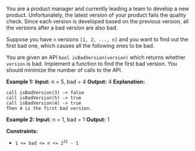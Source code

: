 You are a product manager and currently leading a team 
to develop a new product. Unfortunately, the latest version of your 
product fails the quality check. Since each version is developed based 
on the previous version, all the versions after a bad version are also bad.

Suppose you have `n` versions `[1, 2, ..., n]` and you want to find 
out the first bad one, which causes all the following ones to be bad.

You are given an API `bool isBadVersion(version)` which returns 
whether `version` is bad. Implement a function to find the first 
bad version. You should minimize the number of calls to the API.

**Example 1:**
**Input:** n = 5, bad = 4
**Output:** 4
**Explanation:**

    call isBadVersion(3) -> false
    call isBadVersion(5) -> true
    call isBadVersion(4) -> true
    Then 4 is the first bad version. 

**Example 2:**
**Input:** n = 1, bad = 1
**Output:** 1 

**Constraints:**
*   <code>1 <= bad <= n <= 2<sup>31</sup> - 1</code>